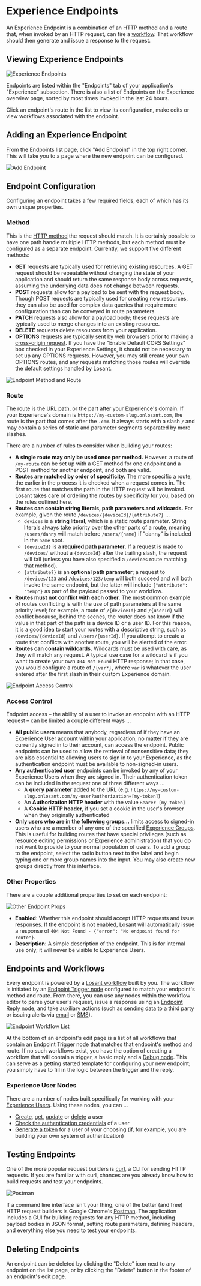 # Experience Endpoints

An Experience Endpoint is a combination of an HTTP method and a route that, when invoked by an HTTP request, can fire a [workflow](/workflows/overview/). That workflow should then generate and issue a response to the request.

## Viewing Experience Endpoints

![Experience Endpoints](/images/experiences/endpoints-list.png "Experience Endpoints")

Endpoints are listed within the "Endpoints" tab of your application's "Experience" subsection. There is also a list of Endpoints on the Experience overview page, sorted by most times invoked in the last 24 hours.

Click an endpoint's route in the list to view its configuration, make edits or view workflows associated with the endpoint.

## Adding an Experience Endpoint

From the Endpoints list page, click "Add Endpoint" in the top right corner. This will take you to a page where the new endpoint can be configured.

![Add Endpoint](/images/experiences/add-endpoint.png "Add Endpoint")

## Endpoint Configuration

Configuring an endpoint takes a few required fields, each of which has its own unique properties.

### Method

This is the [HTTP method](https://developer.mozilla.org/en-US/docs/Web/HTTP/Methods) the request should match. It is certainly possible to have one path handle multiple HTTP methods, but each method must be configured as a separate endpoint. Currently, we support five different methods:

*   **GET** requests are typically used for retrieving existing resources. A GET request should be repeatable without changing the state of your application and should return the same response body across requests, assuming the underlying data does not change between requests.
*   **POST** requests allow for a payload to be sent with the request body. Though POST requests are typically used for creating new resources, they can also be used for complex data queries that require more configuration than can be conveyed in route parameters.
*   **PATCH** requests also allow for a payload body; these requests are typically used to merge changes into an existing resource.
*   **DELETE** requests delete resources from your application.
*   **OPTIONS** requests are typically sent by web browsers prior to making a [cross-origin request](https://developer.mozilla.org/en-US/docs/Web/HTTP/Access_control_CORS). If you have the "Enable Default CORS Settings" box checked in your Experience Settings, it should not be necessary to set up any OPTIONS requests. However, you may still create your own OPTIONS routes, and any requests matching those routes will override the default settings handled by Losant.

![Endpoint Method and Route](/images/experiences/endpoint-method-route.png "Endpoint Method and Route")

### Route

The route is the [URL path](https://developer.mozilla.org/en-US/docs/Learn/Common_questions/What_is_a_URL), or the part after your Experience's domain. If your Experience's domain is `https://my-custom-slug.onlosant.com`, the route is the part that comes after the `.com`. It always starts with a slash `/` and may contain a series of static and parameter segments separated by more slashes.

There are a number of rules to consider when building your routes:

*   **A single route may only be used once per method.** However. a route of `/my-route` can be set up with a GET method for one endpoint and a POST method for another endpoint, and both are valid.
*   **Routes are matched by order of specificity.** The more specific a route, the earlier in the process it is checked when a request comes in. The first route that matches the path in the HTTP request will be invoked. Losant takes care of ordering the routes by specificity for you, based on the rules outlined here.
*   **Routes can contain string literals, path parameters and wildcards.** For example, given the route `/devices/{deviceId}/{attribute?}` ...
    * `devices` is a **string literal**, which is a static route parameter. String literals always take priority over the other parts of a route, meaning `/users/danny` will match before `/users/{name}` if "danny" is included in the `name` spot.
    * `{deviceId}` is a **required path parameter**. If a request is made to `/devices/` without a `{deviceId}` after the trailing slash, the request will fail (unless you have also specified a `/devices` route matching that method).
    * `{attribute?}` is an **optional path parameter**; a request to `/devices/123` and `/devices/123/temp` will both succeed and will both invoke the same endpoint, but the latter will include `{"attribute": "temp"}` as part of the payload passed to your workflow.
*   **Routes must not conflict with each other.** The most common example of routes conflicting is with the use of path parameters at the same priority level; for example, a route of `/{deviceId}` and `/{userId}` will conflict because, behind the scenes, the router does not know if the value in that part of the path is a device ID or a user ID. For this reason, it is a good idea to start your routes with a descriptive string, such as `/devices/{deviceId}` and `/users/{userId}`. If you attempt to create a route that conflicts with another route, you will be alerted of the error.
*   **Routes can contain wildcards.** Wildcards must be used with care, as they will match any request. A typical use case for a wildcard is if you want to create your own `404 Not Found` HTTP response; in that case, you would configure a route of `/{var*}`, where `var` is whatever the user entered after the first slash in their custom Experience domain.

![Endpoint Access Control](/images/experiences/endpoint-access-control.png "Endpoint Access Control")

### Access Control

Endpoint access – the ability of a user to invoke an endpoint with an HTTP request – can be limited a couple different ways ...

*   **All public users** means that anybody, regardless of if they have an Experience User account within your application, no matter if they are currently signed in to their account, can access the endpoint. Public endpoints can be used to allow the retrieval of nonsensitive data; they are also essential to allowing users to sign in to your Experience, as the authentication endpoint must be available to non-signed-in users.
*   **Any authenticated user** endpoints can be invoked by any of your Experience Users when they are signed in. Their authentication token can be included in the request one of three different ways ...
    * A **query parameter** added to the URL (e.g. `https://my-custom-slug.onlosant.com/my-user?authorization=[my-token]`)
    * An **Authorization HTTP header** with the value `Bearer [my-token]`
    * A **Cookie HTTP header**, if you set a cookie in the user's browser when they originally authenticated
*  **Only users who are in the following groups...** limits access to signed-in users who are a member of any one of the specified [Experience Groups](/experiences/groups). This is useful for building routes that have special privileges (such as resource editing permissions or Experience administration) that you do not want to provide to your normal population of users. To add a group to the endpoint, select the radio button next to the label and begin typing one or more group names into the input. You may also create new groups directly from this interface.

### Other Properties

There are a couple additional properties to set on each endpoint:

![Other Endpoint Props](/images/experiences/endpoint-other-props.png "Other Endpoint Props")

*   **Enabled**: Whether this endpoint should accept HTTP requests and issue responses. If the endpoint is not enabled, Losant will automatically issue a response of `404 Not Found - {"error": "No endpoint found for route"}`.
*   **Description**: A simple description of the endpoint. This is for internal use only; it will never be visible to Experience Users.

## Endpoints and Workflows

Every endpoint is powered by a [Losant workflow](/workflows/overview/) built by you. The workflow is initiated by an [Endpoint Trigger node](/workflows/triggers/endpoint/) configured to match your endpoint's method and route. From there, you can use any nodes within the workflow editor to parse your user's request, issue a response using an [Endpoint Reply node](/workflows/outputs/endpoint-reply/), and take auxiliary actions (such as [sending data](/workflows/data/http/) to a third party or issuing alerts via [email](/workflows/outputs/email/) or [SMS](/workflows/outputs/sms/)).

![Endpoint Workflow List](/images/experiences/endpoint-workflow-list.png "Endpoint Workflow List")

At the bottom of an endpoint's edit page is a list of all workflows that contain an Endpoint Trigger node that matches that endpoint's method and route. If no such workflows exist, you have the option of creating a workflow that will contain a trigger, a basic reply and a [Debug node](/workflows/outputs/debug/). This can serve as a getting started template for configuring your new endpoint; you simply have to fill in the logic between the trigger and the reply.

### Experience User Nodes

There are a number of nodes built specifically for working with your [Experience Users](/experiences/users/). Using these nodes, you can ...
*   [Create](/workflows/experience/create-user/), [get](/workflows/experience/get-user/), [update](/workflows/experience/update-user/) or [delete](/workflows/experience/delete-user/) a user
*   [Check the authentication credentials](/workflows/experience/authenticate/) of a user
*   [Generate a token](/workflows/experience/generate-token/) for a user of your choosing (if, for example, you are building your own system of authentication)

## Testing Endpoints

One of the more popular request builders is [curl](https://curl.haxx.se/), a CLI for sending HTTP requests. If you are familiar with curl, chances are you already know how to build requests and test your endpoints.

![Postman](/images/experiences/endpoints-postman.png "Postman")

If a command line interface isn't your thing, one of the better (and free) HTTP request builders is Google Chrome's [Postman](https://chrome.google.com/webstore/detail/postman/fhbjgbiflinjbdggehcddcbncdddomop?hl=en). The application includes a GUI for building requests for any HTTP method, including payload bodies in JSON format, setting route parameters, defining headers, and everything else you need to test your endpoints.

## Deleting Endpoints

An endpoint can be deleted by clicking the "Delete" icon next to any endpoint on the list page, or by clicking the "Delete" button in the footer of an endpoint's edit page.
